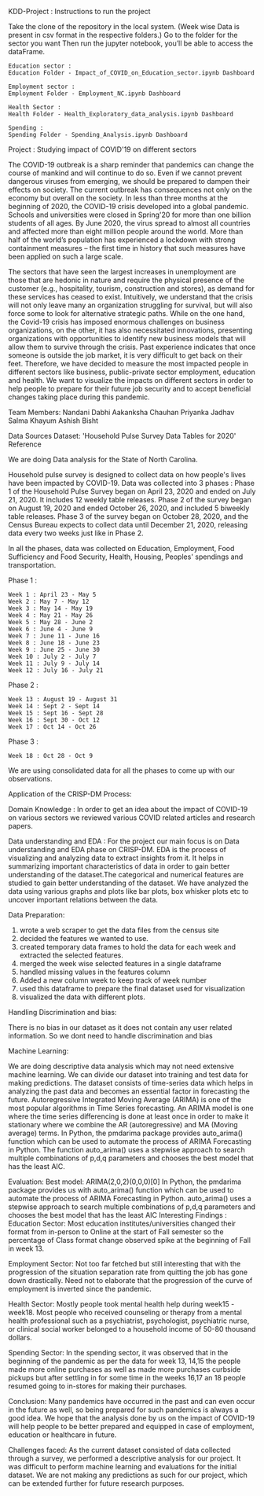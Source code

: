KDD-Project :
Instructions to run the project

Take the clone of the repository in the local system.
(Week wise Data is present in csv format in the respective folders.)
Go to the folder for the sector you want
Then run the jupyter notebook, you’ll be able to access the dataFrame.

    Education sector :
    Education Folder - Impact_of_COVID_on_Education_sector.ipynb Dashboard
	    
    Employment sector :
    Employment Folder - Employment_NC.ipynb Dashboard
    
    Health Sector :
    Health Folder - Health_Exploratory_data_analysis.ipynb Dashboard
    
    Spending :
    Spending Folder - Spending_Analysis.ipynb Dashboard
    


Project : Studying impact of COVID'19 on different sectors

The COVID-19 outbreak is a sharp reminder that pandemics can change the course of mankind and will continue to do so. Even if we cannot prevent dangerous viruses from emerging, we should be prepared to dampen their effects on society. The current outbreak has consequences not only on the economy but overall on the society. In less than three months at the beginning of 2020, the COVID-19 crisis developed into a global pandemic. Schools and universities were closed in Spring'20 for more than one billion students of all ages. By June 2020, the virus spread to almost all countries and affected more than eight million people around the world. More than half of the world’s population has experienced a lockdown with strong containment measures – the first time in history that such measures have been applied on such a large scale.

The sectors that have seen the largest increases in unemployment are those that are hedonic in nature and require the physical presence of the customer (e.g., hospitality, tourism, construction and stores), as demand for these services has ceased to exist. Intuitively, we understand that the crisis will not only leave many an organization struggling for survival, but will also force some to look for alternative strategic paths. While on the one hand, the Covid-19 crisis has imposed enormous challenges on business organizations, on the other, it has also necessitated innovations, presenting organizations with opportunities to identify new business models that will allow them to survive through the crisis. Past experience indicates that once someone is outside the job market, it is very difficult to get back on their feet. Therefore, we have decided to measure the most impacted people in different sectors like business, public-private sector employment, education and health. We want to visualize the impacts on different sectors in order to help people to prepare for their future job security and to accept beneficial changes taking place during this pandemic.

Team Members:
Nandani Dabhi
Aakanksha Chauhan
Priyanka Jadhav
Salma Khayum
Ashish Bisht

Data Sources
Dataset: 'Household Pulse Survey Data Tables for 2020' Reference

We are doing Data analysis for the State of North Carolina.

Household pulse survey is designed to collect data on how people's lives have been impacted by COVID-19. Data was collected into 3 phases : Phase 1 of the Household Pulse Survey began on April 23, 2020 and ended on July 21, 2020. It includes 12 weekly table releases. Phase 2 of the survey began on August 19, 2020 and ended October 26, 2020, and included 5 biweekly table releases. Phase 3 of the survey began on October 28, 2020, and the Census Bureau expects to collect data until December 21, 2020, releasing data every two weeks just like in Phase 2.

In all the phases, data was collected on Education, Employment, Food Sufficiency and Food Security, Health, Housing, Peoples' spendings and transportation.

Phase 1 :

	Week 1 : April 23 - May 5
	Week 2 : May 7 - May 12
	Week 3 : May 14 - May 19
	Week 4 : May 21 - May 26
	Week 5 : May 28 - June 2
	Week 6 : June 4 - June 9
	Week 7 : June 11 - June 16
	Week 8 : June 18 - June 23
	Week 9 : June 25 - June 30
	Week 10 : July 2 - July 7
	Week 11 : July 9 - July 14
	Week 12 : July 16 - July 21

Phase 2 :

	Week 13 : August 19 - August 31
	Week 14 : Sept 2 - Sept 14
	Week 15 : Sept 16 - Sept 28
	Week 16 : Sept 30 - Oct 12
	Week 17 : Oct 14 - Oct 26

Phase 3 :

	Week 18 : Oct 28 - Oct 9

We are using consolidated data for all the phases to come up with our observations.

Application of the CRISP-DM Process:

Domain Knowledge :  In order to get an idea about the impact of COVID-19 on various sectors we reviewed various COVID related articles and research papers.

Data understanding and EDA :
For the project our main focus is on Data understanding and EDA phase on CRISP-DM.
EDA is the process of visualizing and analyzing data to extract insights from it. It helps in summarizing important characteristics of data in order to gain better understanding of the dataset.The categorical and numerical features are studied to gain better understanding of the dataset. We have analyzed the data using various graphs and plots like bar plots, box whisker plots etc to uncover important relations between the data. 

Data Preparation:
1. wrote a web scraper to get the data files from the census site
2. decided the features we wanted to use.
3. created temporary data frames to hold the data for each week and extracted the selected features.
4. merged the week wise selected features in a single dataframe
5. handled missing values in the features column
6. Added a new column week to keep track of week number
7. used this dataframe to prepare the final dataset used for visualization
8. visualized the data with different plots.

Handling Discrimination and bias:

There is no bias in our dataset as it does not contain any user related information. So we dont need to handle discrimination and bias


Machine Learning:

We are doing descriptive data analysis which may not need extensive machine learning. We can divide our dataset into training and test data for making predictions. The dataset consists of time-series data which helps in analyzing the past data and becomes an essential factor in forecasting the future. Autoregressive Integrated Moving Average (ARIMA) is  one of the most popular algorithms in Time Series forecasting. An ARIMA model is one where the time series   differencing is done at least once in order to make it stationary where we combine the AR (autoregressive) and MA (Moving average) terms. In Python, the pmdarima package provides auto_arima() function which can be used to automate the process of ARIMA Forecasting in Python.  The function auto_arima() uses a stepwise approach to search multiple combinations of p,d,q parameters and chooses the best model that has the least AIC.

Evaluation: Best model:  ARIMA(2,0,2)(0,0,0)[0]
In Python, the pmdarima package provides us with  auto_arima() function which can be used to automate the process of ARIMA Forecasting in Python.
auto_arima() uses a stepwise approach to search multiple combinations of p,d,q parameters and chooses the best model that has the least AIC
Interesting Findings :
Education Sector: Most education institutes/universities changed their format from in-person to Online at the start of Fall semester so the percentage of Class format change observed spike at the beginning of Fall in week 13.

Employment Sector: Not too far fetched but still interesting that with the progression of the situation separation rate from quitting the job has gone down drastically. Need not to elaborate that the progression of the curve of employment  is inverted since the pandemic.

Health Sector: Mostly people took mental health help during week15 - week18.
Most people who received counseling or therapy from a mental health professional such            as a psychiatrist, psychologist, psychiatric nurse, or clinical social worker belonged to a household income of 50-80 thousand dollars.

Spending Sector: In the spending sector, it was observed that in the beginning of the pandemic as per the data for week 13, 14,15 the people made more online purchases as well as made more purchases curbside pickups but after settling in for some time in the weeks 16,17 an 18 people resumed going to in-stores for making their purchases.




Conclusion:
Many pandemics have occurred in the past and can even occur in the future as well, so being prepared for such pandemics is always a good idea. We hope that the analysis done by us on the impact of COVID-19 will help people to be better prepared and equipped in case of employment, education or healthcare in future.


Challenges faced:
As the current dataset consisted of data collected through a survey, we performed a descriptive analysis for our project. It was difficult to perform machine learning and evaluations for the initial dataset.   We are not making any predictions as such for our project, which can be extended further for future research purposes.

